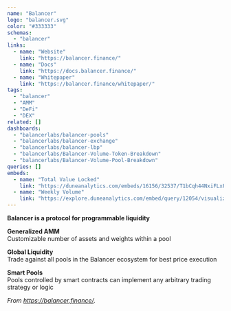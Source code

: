 ```yaml
---
name: "Balancer"
logo: "balancer.svg"
color: "#333333"
schemas:
  - "balancer"
links:
  - name: "Website"
    link: "https://balancer.finance/"
  - name: "Docs"
    link: "https://docs.balancer.finance/"
  - name: "Whitepaper"
    link: "https://balancer.finance/whitepaper/"
tags:
  - "balancer"
  - "AMM"
  - "DeFi"
  - "DEX"
related: []
dashboards: 
  - "balancerlabs/balancer-pools"
  - "balancerlabs/balancer-exchange"
  - "balancerlabs/balancer-lbp"
  - "balancerlabs/Balancer-Volume-Token-Breakdown"
  - "balancerlabs/Balancer-Volume-Pool-Breakdown"
queries: []
embeds:
  - name: "Total Value Locked"
    link: "https://duneanalytics.com/embeds/16156/32537/T1bCqh44NxiFLxFInYBeGnslWTN5AtWOXZZqZyRm" 
  - name: "Weekly Volume"
    link: "https://explore.duneanalytics.com/embed/query/12054/visualization/24005?api_key=dOW94Gbt2IA5UiHyQPHzl7opeF2OG05wTlzy085H" 
---
```


**Balancer is a protocol for programmable liquidity**

**Generalized AMM**  
Customizable number of assets and weights within a pool

**Global Liquidity**  
Trade against all pools in the Balancer ecosystem for best price execution

**Smart Pools**  
Pools controlled by smart contracts can implement any arbitrary trading strategy or logic

*From https://balancer.finance/.*
